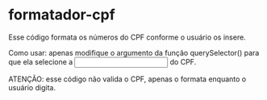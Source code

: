 # formatador-cpf
Esse código formata os números do CPF conforme o usuário os insere.

Como usar:
apenas modifique o argumento da função querySelector() para que ela selecione a <input> do CPF.

ATENÇÃO: esse código não valida o CPF, apenas o formata enquanto o usuário digita.
